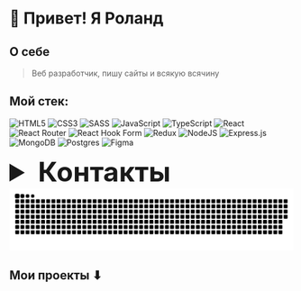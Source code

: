 <h1> 👋 Привет! Я Роланд </h1>

## О себе
>Веб разработчик, пишу сайты и всякую всячину


## Мой стек:
  ![HTML5](https://img.shields.io/badge/html5-%23E34F26.svg?style=for-the-badge&logo=html5&logoColor=white)
  ![CSS3](https://img.shields.io/badge/css3-%231572B6.svg?style=for-the-badge&logo=css3&logoColor=white)
  ![SASS](https://img.shields.io/badge/SASS-hotpink.svg?style=for-the-badge&logo=SASS&logoColor=white)
  ![JavaScript](https://img.shields.io/badge/javascript-%23323330.svg?style=for-the-badge&logo=javascript&logoColor=%23F7DF1E)
  ![TypeScript](https://img.shields.io/badge/typescript-%23007ACC.svg?style=for-the-badge&logo=typescript&logoColor=white)
  ![React](https://img.shields.io/badge/react-%2320232a.svg?style=for-the-badge&logo=react&logoColor=%2361DAFB)
  ![React Router](https://img.shields.io/badge/React_Router-CA4245?style=for-the-badge&logo=react-router&logoColor=white)
  ![React Hook Form](https://img.shields.io/badge/React%20Hook%20Form-%23EC5990.svg?style=for-the-badge&logo=reacthookform&logoColor=white)
  ![Redux](https://img.shields.io/badge/redux-%23593d88.svg?style=for-the-badge&logo=redux&logoColor=white)
  ![NodeJS](https://img.shields.io/badge/node.js-6DA55F?style=for-the-badge&logo=node.js&logoColor=white)
  ![Express.js](https://img.shields.io/badge/express.js-%23404d59.svg?style=for-the-badge&logo=express&logoColor=%2361DAFB)
  ![MongoDB](https://img.shields.io/badge/MongoDB-%234ea94b.svg?style=for-the-badge&logo=mongodb&logoColor=white)
  ![Postgres](https://img.shields.io/badge/postgres-%23316192.svg?style=for-the-badge&logo=postgresql&logoColor=white)
  ![Figma](https://img.shields.io/badge/figma-%23F24E1E.svg?style=for-the-badge&logo=figma&logoColor=white)
  
 </details>
 <details>
  <summary style="font-size: 48px; font-weight: bold;">Контакты</summary>
  <ul style="list-style:none; padding-left: 30px;">
    <li style="margin-bottom: 10px;">email: machodin@yandex.ru</li>
    <li style="margin-bottom: 10px;"><a href="https://t.me/RSallaz" target="_blank">Telegram</a></li>
    <li style="margin-bottom: 10px;"><a href="https://vk.com/id117621940" target="_blank">VK</a></li>
  </ul>
</details>


<picture>
  <img alt="github-snake" style="margin:auto" src="https://raw.githubusercontent.com/RolandSallaz/RolandSallaz/97eeb315c7c548e7bba5af51cdabdb0c8730c0ad/github-contribution-grid-snake-dark.svg" />
</picture>


## Мои проекты ⬇


